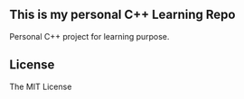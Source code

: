 ## This is my personal C++ Learning Repo
Personal C++ project for learning purpose.

## License 
The MIT License


